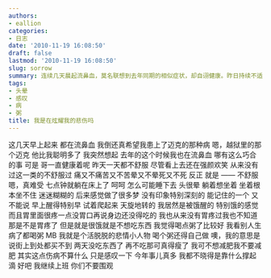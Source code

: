 ```yaml
---
authors:
- eallion
categories:
- 日志
date: '2010-11-19 16:08:50'
draft: false
lastmod: '2010-11-19 16:08:50'
slug: sorrow
summary: 连续几天晨起流鼻血，莫名联想到去年同期的相似症状，却自诩健康。昨日持续不适，头晕乏力却难以入眠，梦境模糊又饥饿难耐，胃痛无食欲却不得不自制稀粥。虽自嘲悲情小人物，仍强撑上班，拒绝围观，仅以黑色幽默调侃多舛的际遇。
tags:
- 头晕
- 感叹
- 病
- 粥
title: 我是在炫耀我的悲伤吗
---
```

这几天早上起来
都在流鼻血
我倒还真希望我患上了迈克的那种病
嗯，越狱里的那个迈克
他比我聪明多了
我突然想起
去年的这个时候我也在流鼻血
哪有这么巧合的事
可是
哥一直健康着呢
昨天一天都不舒服
尽管看上去还在强颜欢笑
从来没有过这一类的不舒服过
痛又不痛苦又不苦晕又不晕死又不死
反正
就是
—— 不舒服
嗯，真难受
七点钟就躺在床上了
呵呵
怎么可能睡下去
头很晕
躺着想坐着
坐着根本坐不住
迷迷糊糊的
后来感觉做了很多梦
没有印象特别深刻的
能记住的一个
又不能说
早上醒得特别早
试着爬起来
天旋地转的
我居然是被饿醒的
特别饿的感觉
而且胃里面很疼一点没胃口再说身边还没得吃的
我也从来没有胃疼过我也不知道那是不是胃疼了
但是就是很饿就是不想吃东西
我觉得喝点粥了比较好
我看别人生病了都喝粥
MB 我就是个活脱脱的悲情小人物
喝个粥还得自己做
噢，我的意思是说街上到处都买不到
两天没吃东西了
再不吃那可真得瘦了
我可不想减肥我不要减肥
其实这点伤病不算什么
只是感叹一下
今年事儿真多
我都不晓得是靠什么撑起滴
好吧
我继续上班
你们不要围观